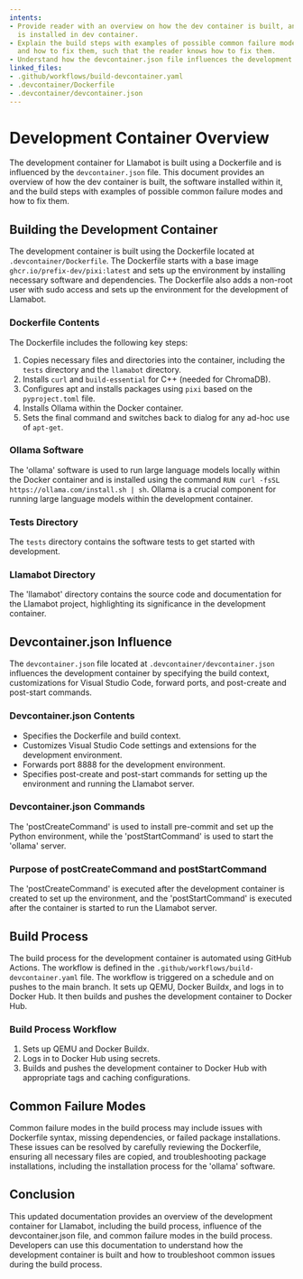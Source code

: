 ```yaml
---
intents:
- Provide reader with an overview on how the dev container is built, and what software
  is installed in dev container.
- Explain the build steps with examples of possible common failure modes in the build
  and how to fix them, such that the reader knows how to fix them.
- Understand how the devcontainer.json file influences the development container.
linked_files:
- .github/workflows/build-devcontainer.yaml
- .devcontainer/Dockerfile
- .devcontainer/devcontainer.json
---
```

# Development Container Overview

The development container for Llamabot is built using a Dockerfile and is influenced by the `devcontainer.json` file. This document provides an overview of how the dev container is built, the software installed within it, and the build steps with examples of possible common failure modes and how to fix them.

## Building the Development Container

The development container is built using the Dockerfile located at `.devcontainer/Dockerfile`. The Dockerfile starts with a base image `ghcr.io/prefix-dev/pixi:latest` and sets up the environment by installing necessary software and dependencies. The Dockerfile also adds a non-root user with sudo access and sets up the environment for the development of Llamabot.

### Dockerfile Contents

The Dockerfile includes the following key steps:

1. Copies necessary files and directories into the container, including the `tests` directory and the `llamabot` directory.
2. Installs `curl` and `build-essential` for C++ (needed for ChromaDB).
3. Configures apt and installs packages using `pixi` based on the `pyproject.toml` file.
4. Installs Ollama within the Docker container.
5. Sets the final command and switches back to dialog for any ad-hoc use of `apt-get`.

### Ollama Software

The 'ollama' software is used to run large language models locally within the Docker container and is installed using the command `RUN curl -fsSL https://ollama.com/install.sh | sh`. Ollama is a crucial component for running large language models within the development container.

### Tests Directory

The `tests` directory contains the software tests to get started with development.

### Llamabot Directory

The 'llamabot' directory contains the source code and documentation for the Llamabot project, highlighting its significance in the development container.

## Devcontainer.json Influence

The `devcontainer.json` file located at `.devcontainer/devcontainer.json` influences the development container by specifying the build context, customizations for Visual Studio Code, forward ports, and post-create and post-start commands.

### Devcontainer.json Contents

- Specifies the Dockerfile and build context.
- Customizes Visual Studio Code settings and extensions for the development environment.
- Forwards port 8888 for the development environment.
- Specifies post-create and post-start commands for setting up the environment and running the Llamabot server.

### Devcontainer.json Commands

The 'postCreateCommand' is used to install pre-commit and set up the Python environment, while the 'postStartCommand' is used to start the 'ollama' server.

### Purpose of postCreateCommand and postStartCommand

The 'postCreateCommand' is executed after the development container is created to set up the environment, and the 'postStartCommand' is executed after the container is started to run the Llamabot server.

## Build Process

The build process for the development container is automated using GitHub Actions. The workflow is defined in the `.github/workflows/build-devcontainer.yaml` file. The workflow is triggered on a schedule and on pushes to the main branch. It sets up QEMU, Docker Buildx, and logs in to Docker Hub. It then builds and pushes the development container to Docker Hub.

### Build Process Workflow

1. Sets up QEMU and Docker Buildx.
2. Logs in to Docker Hub using secrets.
3. Builds and pushes the development container to Docker Hub with appropriate tags and caching configurations.

## Common Failure Modes

Common failure modes in the build process may include issues with Dockerfile syntax, missing dependencies, or failed package installations. These issues can be resolved by carefully reviewing the Dockerfile, ensuring all necessary files are copied, and troubleshooting package installations, including the installation process for the 'ollama' software.

## Conclusion

This updated documentation provides an overview of the development container for Llamabot, including the build process, influence of the devcontainer.json file, and common failure modes in the build process. Developers can use this documentation to understand how the development container is built and how to troubleshoot common issues during the build process.
